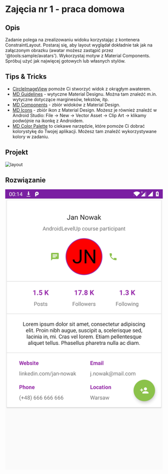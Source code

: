 # Zajęcia nr 1 - praca domowa

## Opis
Zadanie polega na zrealizowaniu widoku korzystając z kontenera ConstraintLayout. Postaraj się, aby layout wyglądał dokładnie tak jak na załączonym obrazku (awatar możesz zastąpić przez '@tools:sample/avatars'). Wykorzystaj motyw z Material Components. Spróbuj użyć jak najwięcej gotowych lub własnych stylów.

## Tips & Tricks
- [CircleImageView](https://github.com/hdodenhof/CircleImageView) pomoże Ci stworzyć widok z okrągłym awaterem.
- [MD Guidelines](https://material.io/design/layout/understanding-layout.html) - wytyczne Material Designu. Można tam znaleźć m.in. wytyczne dotyczące marginesów, tekstów, itp.  
- [MD Components](https://material.io/develop/android/) - zbiór widoków z Material Design.  
- [MD Icons](https://material.io/tools/icons/) - zbiór ikon z Material Design. Możesz je również znaleźć w Android Studio: File -> New -> Vector Asset -> Clip Art -> klikamy podwójnie na ikonkę z Androidem.
- [MD Color Palette](https://www.materialpalette.com) to ciekawe narzędzie, które pomoże Ci dobrać kolorystykę do Twojej aplikacji. Możesz tam znaleźć wykorzystywane kolory w zadaniu.

## Projekt
![layout](https://github.com/DaftMobile/androidlevelup_spring2019/tree/master/Homework/ALU1/layout.jpg)

## Rozwiązanie
![solution_screenshot](solution_screenshot.jpg)
